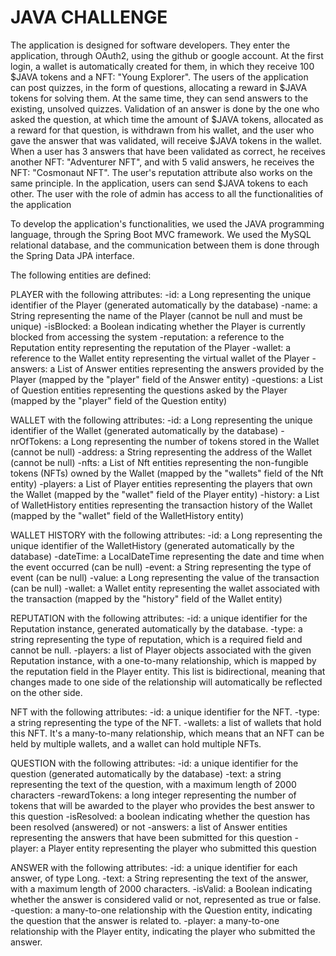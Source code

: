 # JAVA CHALLENGE
The application is designed for software developers. They enter the application, through OAuth2, using the github or google account. At the first login, a wallet is automatically created for them, in which they receive 100 $JAVA tokens and a NFT: "Young Explorer".
The users of the application can post quizzes, in the form of questions, allocating a reward in $JAVA tokens for solving them.
At the same time, they can send answers to the existing, unsolved quizzes.
Validation of an answer is done by the one who asked the question, at which time the amount of $JAVA tokens, allocated as a reward for that question, is withdrawn from his wallet, and the user who gave the answer that was validated, will receive $JAVA tokens in the wallet.
When a user has 3 answers that have been validated as correct, he receives another NFT: "Adventurer NFT", and with 5 valid answers, he receives the NFT: "Cosmonaut NFT". The user's reputation attribute also works on the same principle.
In the application, users can send $JAVA tokens to each other.
The user with the role of admin has access to all the functionalities of the application

To develop the application's functionalities, we used the JAVA programming language, through the Spring Boot MVC framework. We used the MySQL relational database, and the communication between them is done through the Spring Data JPA interface.

The following entities are defined:

PLAYER with the following attributes:
-id: a Long representing the unique identifier of the Player (generated automatically by the database)
-name: a String representing the name of the Player (cannot be null and must be unique)
-isBlocked: a Boolean indicating whether the Player is currently blocked from accessing the system
-reputation: a reference to the Reputation entity representing the reputation of the Player
-wallet: a reference to the Wallet entity representing the virtual wallet of the Player
-answers: a List of Answer entities representing the answers provided by the Player (mapped by the "player" field of the Answer entity)
-questions: a List of Question entities representing the questions asked by the Player (mapped by the "player" field of the Question entity)

WALLET with the following attributes:
-id: a Long representing the unique identifier of the Wallet (generated automatically by the database)
-nrOfTokens: a Long representing the number of tokens stored in the Wallet (cannot be null)
-address: a String representing the address of the Wallet (cannot be null)
-nfts: a List of Nft entities representing the non-fungible tokens (NFTs) owned by the Wallet (mapped by the "wallets" field of the Nft entity)
-players: a List of Player entities representing the players that own the Wallet (mapped by the "wallet" field of the Player entity)
-history: a List of WalletHistory entities representing the transaction history of the Wallet (mapped by the "wallet" field of the WalletHistory entity)

WALLET HISTORY with the following attributes:
-id: a Long representing the unique identifier of the WalletHistory (generated automatically by the database)
-dateTime: a LocalDateTime representing the date and time when the event occurred (can be null)
-event: a String representing the type of event (can be null)
-value: a Long representing the value of the transaction (can be null)
-wallet: a Wallet entity representing the wallet associated with the transaction (mapped by the "history" field of the Wallet entity)

REPUTATION with the following attributes: 
-id: a unique identifier for the Reputation instance, generated automatically by the database.
-type: a string representing the type of reputation, which is a required field and cannot be null.
-players: a list of Player objects associated with the given Reputation instance, with a one-to-many relationship, which is mapped by the reputation field in the Player entity. This list is bidirectional, meaning that changes made to one side of the relationship will automatically be reflected on the other side.

NFT with the following attributes:
-id: a unique identifier for the NFT.
-type: a string representing the type of the NFT.
-wallets: a list of wallets that hold this NFT. It's a many-to-many relationship, which means that an NFT can be held by multiple wallets, and a wallet can hold multiple NFTs.

QUESTION with the following attributes:
-id: a unique identifier for the question (generated automatically by the database)
-text: a string representing the text of the question, with a maximum length of 2000 characters
-rewardTokens: a long integer representing the number of tokens that will be awarded to the player who provides the best answer to this question
-isResolved: a boolean indicating whether the question has been resolved (answered) or not
-answers: a list of Answer entities representing the answers that have been submitted for this question
-player: a Player entity representing the player who submitted this question

ANSWER with the following attributes:
-id: a unique identifier for each answer, of type Long.
-text: a String representing the text of the answer, with a maximum length of 2000 characters.
-isValid: a Boolean indicating whether the answer is considered valid or not, represented as true or false.
-question: a many-to-one relationship with the Question entity, indicating the question that the answer is related to.
-player: a many-to-one relationship with the Player entity, indicating the player who submitted the answer.
